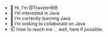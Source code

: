- 👋 Hi, I’m @TravelerRtB
- 👀 I’m interested in Java
- 🌱 I’m currently learning Java
- 💞️ I’m looking to collaborate on Java
- 📫 How to reach me ... well, here if possible.

<!---
TravelerRtB/TravelerRtB is a ✨ special ✨ repository because its `README.md` (this file) appears on your GitHub profile.
You can click the Preview link to take a look at your changes.
--->
